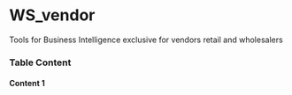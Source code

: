 # WS_vendor
Tools for Business Intelligence exclusive for vendors retail and wholesalers
<h3>Table Content</h3>
<h4>Content 1</h4>
